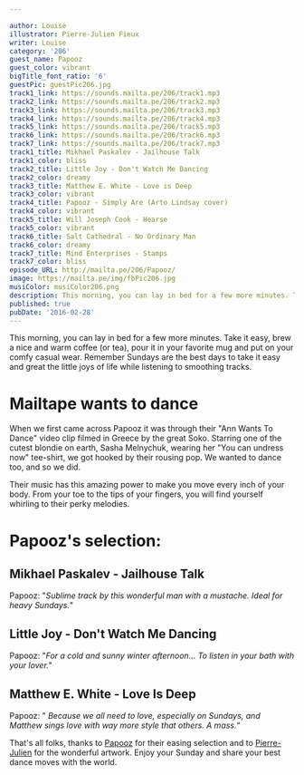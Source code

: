 ```yaml
---

author: Louise
illustrator: Pierre-Julien Fieux
writer: Louise
category: '206'
guest_name: Papooz
guest_color: vibrant
bigTitle_font_ratio: '6'
guestPic: guestPic206.jpg
track1_link: https://sounds.mailta.pe/206/track1.mp3
track2_link: https://sounds.mailta.pe/206/track2.mp3
track3_link: https://sounds.mailta.pe/206/track3.mp3
track4_link: https://sounds.mailta.pe/206/track4.mp3
track5_link: https://sounds.mailta.pe/206/track5.mp3
track6_link: https://sounds.mailta.pe/206/track6.mp3
track7_link: https://sounds.mailta.pe/206/track7.mp3
track1_title: Mikhael Paskalev - Jailhouse Talk
track1_color: bliss
track2_title: Little Joy - Don't Watch Me Dancing
track2_color: dreamy
track3_title: Matthew E. White - Love is Deep
track3_color: vibrant
track4_title: Papooz - Simply Are (Arto Lindsay cover)
track4_color: vibrant
track5_title: Will Joseph Cook - Hearse
track5_color: vibrant
track6_title: Salt Cathedral - No Ordinary Man
track6_color: dreamy
track7_title: Mind Enterprises - Stamps
track7_color: bliss
episode_URL: http://mailta.pe/206/Papooz/
image: https://mailta.pe/img/fbPic206.jpg
musiColor: musiColor206.png
description: This morning, you can lay in bed for a few more minutes. Take it easy, brew a nice and warm coffee (or tea), pour it in your favorite mug and put on your comfy casual wear. Remember Sundays are the best days to take it easy and great the little joys of life while listening to smoothing tracks.
published: true
pubDate: '2016-02-28'
---
```









This morning, you can lay in bed for a few more minutes. Take it easy, brew a nice and warm coffee (or tea), pour it in your favorite mug and put on your comfy casual wear. Remember Sundays are the best days to take it easy and great the little joys of life while listening to smoothing tracks.

# Mailtape wants to dance

When we first came across Papooz it was through their "Ann Wants To Dance" video clip filmed in Greece by the great Soko. Starring one of the cutest blondie on earth, Sasha Melnychuk, wearing her "You can undress now" tee-shirt, we got hooked by their rousing pop. We wanted to dance too, and so we did. 

Their music has this amazing power to make you move every inch of your body. From your toe to the tips of your fingers, you will find yourself whirling to their perky melodies.

# Papooz's selection:
 
## Mikhael Paskalev - Jailhouse Talk
Papooz: "_Sublime track by this wonderful man with a mustache. Ideal for heavy Sundays._"

## Little Joy - Don't Watch Me Dancing
Papooz: "_For a cold and sunny winter afternoon... To listen in your bath with your lover._"

## Matthew E. White - Love Is Deep
Papooz: " _Because we all need to love, especially on Sundays, and Matthew sings love with way more style that others. A mass._“
 

That's all folks, thanks to [Papooz](https://www.facebook.com/papoozband/) for their easing selection and to [Pierre-Julien](http://www.pierrejulienfieux.com/) for the wonderful artwork. Enjoy your Sunday and share your best dance moves with the world.

